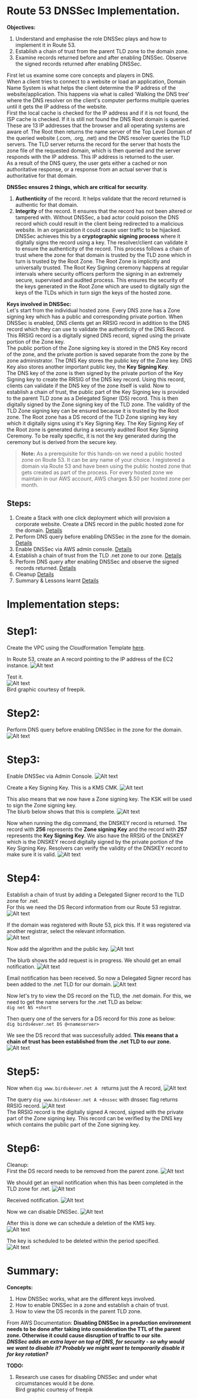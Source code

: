 # Route 53 DNSSec Implementation.   
**Objectives:**  
1. Understand and emphasise the role DNSSec plays and how to implement it in Route 53. 
2. Establish a chain of trust from the parent TLD zone to the domain zone.
3. Examine records returned before and after enabling DNSSec. Observe the signed records returned after enabling DNSSec.

First let us examine some core concepts and players in DNS.  
When a client tries to connect to a website or load an application, Domain Name System is what helps the client determine the IP address of the website/application. This happens via what is called 'Walking the DNS tree' where the DNS resolver on the client's computer performs multiple queries until it gets the IP address of the website.  
First the local cache is checked for the IP address and if it is not found, the ISP cache is checked. If it is still not found the DNS Root domain is queried. These are 13 IP addresses that the browser and all operating systems are aware of. The Root then returns the name server of the Top Level Domain of the queried website (.com, .org, .net) and the DNS resolver queries the TLD servers. The TLD server returns the record for the server that hosts the zone file of the requested domain, which is then queried and the server responds with the IP address. This IP address is returned to the user.  
As a result of the DNS query, the user gets either a cached or non authoritative response, or a response from an actual server that is authoritative for that domain. 

**DNSSec ensures 2 things, which are critical for security**. 
1. **Authenticity** of the record. It helps validate that the record returned is authentic for that domain. 
2. **Integrity** of the record. It ensures that the record has not been altered or tampered with. 
Without DNSSec, a bad actor could poison the DNS record which could result in the client being redirected to a malicious website.  In an organization it could cause user traffic to be hijacked.<br>
DNSSec achieves this by a **cryptographic signing process** where it digitally signs the record using a key.  The resolver/client can validate it to ensure the authenticity of the record. This process follows a chain of trust where the zone for that domain is trusted by the TLD zone which in turn is trusted by the Root Zone. The Root Zone is implicitly and universally trusted. The Root Key Signing ceremony happens at regular intervals where security officers perform the signing in an extremely secure, supervised and audited process. This ensures the security of the keys generated in the Root Zone which are used to digitally sign the keys of the TLDs which in turn sign the keys of the hosted zone. 

**Keys involved in DNSSec:**  
Let's start from the individual hosted zone. 
Every DNS zone has a Zone signing key which has a public and corresponding private portion. When DNSSec is enabled, DNS clients get an RRSIG record in addition to the DNS record which they can use to validate the authenticity of the DNS Record. This RRSIG record is a digitally signed DNS record, signed using the private portion of the Zone key.  
The public portion of the Zone signing key is stored in the DNS Key record of the zone, and the private portion is saved separate from the zone by the zone administrator. The DNS Key stores the public key of the Zone key. DNS Key also stores another important public key, the **Key Signing Key**.  
The DNS key of the zone is then signed by the private portion of the Key Signing key to create the RRSIG of the DNS key record. Using this record, clients can validate if the DNS key of the zone itself is valid. Now to establish a chain of trust, the public part of the Key Signing key is provided to the parent TLD zone as a Delegated Signer (DS) record. This is then digitally signed by the Zone signing key of the TLD zone. The validity of the TLD Zone signing key can be ensured because it is trusted by the Root zone. The Root zone has a DS record of the TLD Zone signing key key which it digitally signs using it's Key Signing Key.  The Key Signing Key of the Root zone is generated during a securely audited Root Key Signing Ceremony. To be really specific, it is not the key generated during the ceremony but is derived from the secure key.

> **Note:**
> As a prerequisite for this hands-on we need a public hosted zone on Route 53.
> It can be any name of your choice. I registered a domain via Route 53 and have been using the public hosted zone that gets created as part of the process.
> For every hosted zone we maintain in our AWS account, AWS charges $.50 per hosted zone per month.

## Steps:
1. Create a Stack with one click deployment which will provision a corporate website. Create a DNS record in the public hosted zone for the domain. [Details](#Step1)
2. Perform DNS query before enabling DNSSec in the zone for the domain. [Details](#Step2)
3. Enable DNSSec via AWS admin console. [Details](#Step3)
4. Establish a chain of trust from the TLD .net zone to our zone. [Details](#Step4)
5. Perform DNS query after enabling DNSSec and observe the signed records returned. [Details](#Step5)
6. Cleanup [Details](#Step6)
7. Summary & Lessons learnt [Details](#summary)

# Implementation steps:
# Step1:<a name="Step1"></a>  
Create the VPC using the Cloudformation Template [here](https://github.com/veeCan54/03-Route53DNSSECImplementation/blob/main/files/01-SingleCustomVPCWithPublicSubnet.yaml).  

In Route 53, create an A record pointing to the IP address of the EC2 instance. 
![Alt text](https://github.com/veeCan54/03-Route53DNSSECImplementation/blob/main/images/publicZone.png) 

Test it.  
![Alt text](https://github.com/veeCan54/03-Route53DNSSECImplementation/blob/main/images/Step4-1.png)  
Bird graphic courtesy of freepik.
# Step2:<a name="Step2"></a>  
Perform DNS query before enabling DNSSec in the zone for the domain. 
![Alt text](https://github.com/veeCan54/03-Route53DNSSECImplementation/blob/main/images/digDnsA.png) 
# Step3:<a name="Step3"></a>
Enable DNSSec via Admin Console. 
![Alt text](https://github.com/veeCan54/03-Route53DNSSECImplementation/blob/main/images/DNSSecEnable.png) 

Create a Key Signing Key. This is a KMS CMK. 
![Alt text](https://github.com/veeCan54/03-Route53DNSSECImplementation/blob/main/images/createKSK.png)

This also means that we now have a Zone signing key. The KSK will be used to sign the Zone signing key.  
The blurb below shows that this is complete.
![Alt text](https://github.com/veeCan54/03-Route53DNSSECImplementation/blob/main/images/DNSEnabled2.png) 

Now when running the dig command, the DNSKEY record is returned. 
The record with **256** represents the **Zone signing Key** and the record with **257** represents the **Key Signing Key**. 
We also have the RRSIG of the DNSKEY which is the DNSKEY record digitally signed by the private portion of the Key Signing Key.  Resolvers can verify the validity of the DNSKEY record to make sure it is valid.
![Alt text](https://github.com/veeCan54/03-Route53DNSSECImplementation/blob/main/images/afterEnabling.png)
# Step4:<a name="Step4"></a>  
Establish a chain of trust by adding a Delegated Signer record to the TLD zone for .net.  
For this we need the DS Record information from our Route 53 registrar. 
![Alt text](https://github.com/veeCan54/03-Route53DNSSECImplementation/blob/main/images/DSRecordInformation.png)  

If the domain was registered with Route 53, pick this. If it was registered via another registrar, select the relevant information.  
![Alt text](https://github.com/veeCan54/03-Route53DNSSECImplementation/blob/main/images/DSRecordInformation2.png)

Now add the algorithm and the public key. 
![Alt text](https://github.com/veeCan54/03-Route53DNSSECImplementation/blob/main/images/ADDKSK.png)

The blurb shows the add request is in progress. We should get an email notification.
![Alt text](https://github.com/veeCan54/03-Route53DNSSECImplementation/blob/main/images/DSRequested.png)

Email notification has been received. So now a Delegated Signer record has been added to the .net TLD for our domain.
![Alt text](https://github.com/veeCan54/03-Route53DNSSECImplementation/blob/main/images/KSKEmail.png)

Now let's try to view the DS record on the TLD, the .net domain.
For this, we need to get the name servers for the .net TLD as below:  
```dig net NS +short```  

Then query one of the servers for a DS record for this zone as below:  
```dig birds4ever.net DS @<nameserver>```  

We see the DS record that was successfully added. **This means that a chain of trust has been established from the .net TLD to our zone.**  
![Alt text](https://github.com/veeCan54/03-Route53DNSSECImplementation/blob/main/images/DSRecordAdded.png)  
# Step5:<a name="Step5"></a>
Now when ```dig www.birds4ever.net A ``` returns just the A record, 
![Alt text](https://github.com/veeCan54/03-Route53DNSSECImplementation/blob/main/images/digDnsA.png)  

The query ```dig www.birds4ever.net A +dnssec``` with dnssec flag returns RRSIG record. 
![Alt text](https://github.com/veeCan54/03-Route53DNSSECImplementation/blob/main/images/DNSEnabledRRSIG2.png)  
The RRSIG record is the digitally signed A record, signed with the private part of the Zone signing key. 
This record can be verified by the DNS key which contains the public part of the Zone signing key. 
# Step6:<a name="Step6"></a>
Cleanup:  
First the DS record needs to be removed from the parent zone. 
![Alt text](https://github.com/veeCan54/03-Route53DNSSECImplementation/blob/main/images/DeleteDNSSecKey.png) 

We should get an email notification when this has been completed in the TLD zone for .net.
![Alt text](https://github.com/veeCan54/03-Route53DNSSECImplementation/blob/main/images/requestToDelete.png) 

Received notification. 
![Alt text](https://github.com/veeCan54/03-Route53DNSSECImplementation/blob/main/images/DeleteDSEmail.png) 

Now we can disable DNSSec. 
![Alt text](https://github.com/veeCan54/03-Route53DNSSECImplementation/blob/main/images/disableDNSSEC.png) 

After this is done we can schedule a deletion of the KMS key.  
![Alt text](https://github.com/veeCan54/03-Route53DNSSECImplementation/blob/main/images/scheduleKeyDeletion.png) 

The key is scheduled to be deleted within the period specified.  
![Alt text](https://github.com/veeCan54/03-Route53DNSSECImplementation/blob/main/images/pendingDeletion.png) 

# Summary:<a name="summary"></a> 
**Concepts:**
1. How DNSSec works, what are the different keys involved.
2. How to enable DNSSec in a zone and establish a chain of trust.
3. How to view the DS records in the parent TLD zone. 

From AWS Documentation: **Disabling DNSSec in a production environment needs to be done after taking into consideration the TTL of the parent zone. Otherwise it could cause disruption of traffic to our site**.  
***DNSSec adds an extra layer on top of DNS, for security - so why would we want to disable it? Probably we might want to temporarily disable it for key rotation?***  

**TODO:**  
1. Research use cases for disabling DNSSec and under what circumstances would it be done. <br>
   Bird graphic courtesy of freepik <img src="https://github.com/veeCan54/00-EnvelopeEncryptionHandsOn/blob/main/images/freepic.png" width="70" height="10" />
